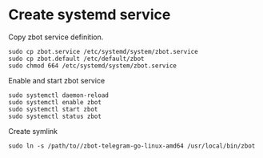 # Create systemd service

Copy zbot service definition.
```
sudo cp zbot.service /etc/systemd/system/zbot.service
sudo cp zbot.default /etc/default/zbot
sudo chmod 664 /etc/systemd/system/zbot.service
```

Enable and start zbot service

```
sudo systemctl daemon-reload
sudo systemctl enable zbot
sudo systemctl start zbot
sudo systemctl status zbot
```

Create symlink

```
sudo ln -s /path/to//zbot-telegram-go-linux-amd64 /usr/local/bin/zbot
```